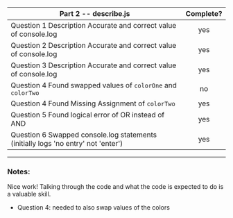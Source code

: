 | Part 2 -- describe.js                                                             | Complete? |
| --------------------------------------------------------------------------------- | :-------: |
| Question 1 Description Accurate and correct value of console.log                  |    yes    |
| Question 2 Description Accurate and correct value of console.log                  |    yes    |
| Question 3 Description Accurate and correct value of console.log                  |    yes    |
| Question 4 Found swapped values of `colorOne` and `colorTwo`                      |    no     |
| Question 4 Found Missing Assignment of `colorTwo`                                 |    yes    |
| Question 5 Found logical error of OR instead of AND                               |    yes    |
| Question 6 Swapped console.log statements (initially logs 'no entry' not 'enter') |    yes    |

---

### Notes:

Nice work! Talking through the code and what the code is expected to do is a valuable skill.

- Question 4: needed to also swap values of the colors
